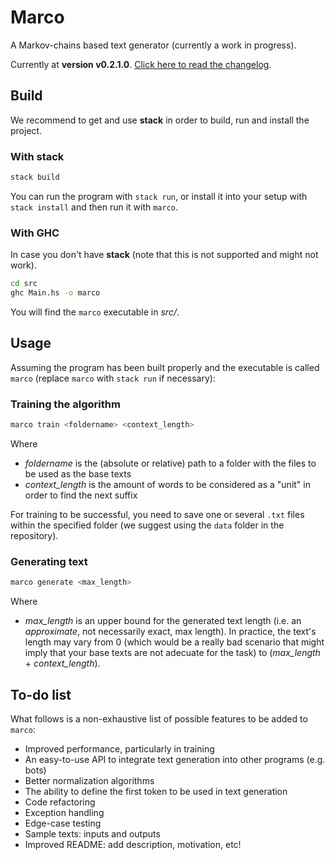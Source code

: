 # Marco

A Markov-chains based text generator (currently a work in progress).

Currently at **version v0.2.1.0**. [Click here to read the changelog](CHANGELOG.md).

## Build

We recommend to get and use **stack** in order to build, run and install the project.

### With stack

```bash
stack build
```

You can run the program with `stack run`, or install it into your setup with `stack install` and then run it with `marco`.

### With GHC

In case you don't have **stack** (note that this is not supported and might not work).

```bash
cd src
ghc Main.hs -o marco
```

You will find the `marco` executable in _src/_.

## Usage

Assuming the program has been built properly and the executable is called `marco` (replace `marco` with `stack run` if necessary):

### Training the algorithm

```bash
marco train <foldername> <context_length>
```

Where

- *foldername* is the (absolute or relative) path to a folder with the files to be used as the base texts
- *context_length* is the amount of words to be considered as a "unit" in order to find the next suffix

For training to be successful, you need to save one or several `.txt` files within the specified folder (we suggest using the `data` folder in the repository).

### Generating text

```bash
marco generate <max_length>
```

Where

- *max_length* is an upper bound for the generated text length (i.e. an *approximate*, not necessarily exact, max length). In practice, the text's length may vary from 0 (which would be a really bad scenario that might imply that your base texts are not adecuate for the task) to (*max_length* + *context_length*).

## To-do list

What follows is a non-exhaustive list of possible features to be added to `marco`:

- Improved performance, particularly in training
- An easy-to-use API to integrate text generation into other programs (e.g. bots)
- Better normalization algorithms
- The ability to define the first token to be used in text generation
- Code refactoring
- Exception handling
- Edge-case testing
- Sample texts: inputs and outputs
- Improved README: add description, motivation, etc!
